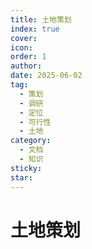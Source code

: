 ```yaml
---
title: 土地策划
index: true
cover: 
icon: 
order: 1
author: 
date: 2025-06-02
tag:
  - 策划
  - 调研
  - 定位
  - 可行性
  - 土地
category:
  - 文档
  - 知识
sticky: 
star: 
---
```


# 土地策划

